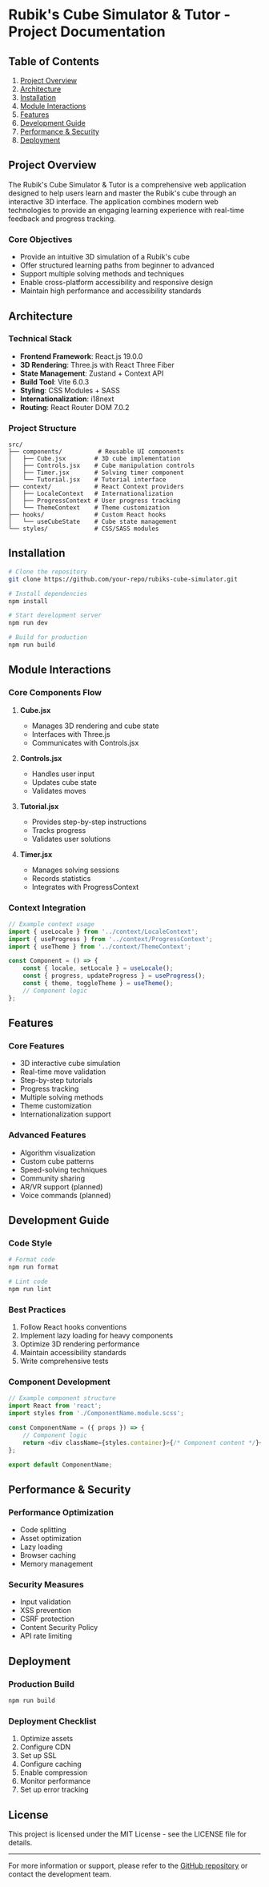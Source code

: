# Rubik's Cube Simulator & Tutor - Project Documentation

## Table of Contents

1. [Project Overview](#project-overview)
2. [Architecture](#architecture)
3. [Installation](#installation)
4. [Module Interactions](#module-interactions)
5. [Features](#features)
6. [Development Guide](#development-guide)
7. [Performance & Security](#performance--security)
8. [Deployment](#deployment)

## Project Overview

The Rubik's Cube Simulator & Tutor is a comprehensive web application designed to help users learn
and master the Rubik's cube through an interactive 3D interface. The application combines modern web
technologies to provide an engaging learning experience with real-time feedback and progress
tracking.

### Core Objectives

- Provide an intuitive 3D simulation of a Rubik's cube
- Offer structured learning paths from beginner to advanced
- Support multiple solving methods and techniques
- Enable cross-platform accessibility and responsive design
- Maintain high performance and accessibility standards

## Architecture

### Technical Stack

- **Frontend Framework**: React.js 19.0.0
- **3D Rendering**: Three.js with React Three Fiber
- **State Management**: Zustand + Context API
- **Build Tool**: Vite 6.0.3
- **Styling**: CSS Modules + SASS
- **Internationalization**: i18next
- **Routing**: React Router DOM 7.0.2

### Project Structure

```
src/
├── components/          # Reusable UI components
│   ├── Cube.jsx        # 3D cube implementation
│   ├── Controls.jsx    # Cube manipulation controls
│   ├── Timer.jsx       # Solving timer component
│   └── Tutorial.jsx    # Tutorial interface
├── context/            # React Context providers
│   ├── LocaleContext   # Internationalization
│   ├── ProgressContext # User progress tracking
│   └── ThemeContext    # Theme customization
├── hooks/              # Custom React hooks
│   └── useCubeState    # Cube state management
└── styles/             # CSS/SASS modules
```

## Installation

```bash
# Clone the repository
git clone https://github.com/your-repo/rubiks-cube-simulator.git

# Install dependencies
npm install

# Start development server
npm run dev

# Build for production
npm run build
```

## Module Interactions

### Core Components Flow

1. **Cube.jsx**

    - Manages 3D rendering and cube state
    - Interfaces with Three.js
    - Communicates with Controls.jsx

2. **Controls.jsx**

    - Handles user input
    - Updates cube state
    - Validates moves

3. **Tutorial.jsx**

    - Provides step-by-step instructions
    - Tracks progress
    - Validates user solutions

4. **Timer.jsx**
    - Manages solving sessions
    - Records statistics
    - Integrates with ProgressContext

### Context Integration

```javascript
// Example context usage
import { useLocale } from '../context/LocaleContext';
import { useProgress } from '../context/ProgressContext';
import { useTheme } from '../context/ThemeContext';

const Component = () => {
    const { locale, setLocale } = useLocale();
    const { progress, updateProgress } = useProgress();
    const { theme, toggleTheme } = useTheme();
    // Component logic
};
```

## Features

### Core Features

- 3D interactive cube simulation
- Real-time move validation
- Step-by-step tutorials
- Progress tracking
- Multiple solving methods
- Theme customization
- Internationalization support

### Advanced Features

- Algorithm visualization
- Custom cube patterns
- Speed-solving techniques
- Community sharing
- AR/VR support (planned)
- Voice commands (planned)

## Development Guide

### Code Style

```bash
# Format code
npm run format

# Lint code
npm run lint
```

### Best Practices

1. Follow React hooks conventions
2. Implement lazy loading for heavy components
3. Optimize 3D rendering performance
4. Maintain accessibility standards
5. Write comprehensive tests

### Component Development

```javascript
// Example component structure
import React from 'react';
import styles from './ComponentName.module.scss';

const ComponentName = ({ props }) => {
    // Component logic
    return <div className={styles.container}>{/* Component content */}</div>;
};

export default ComponentName;
```

## Performance & Security

### Performance Optimization

- Code splitting
- Asset optimization
- Lazy loading
- Browser caching
- Memory management

### Security Measures

- Input validation
- XSS prevention
- CSRF protection
- Content Security Policy
- API rate limiting

## Deployment

### Production Build

```bash
npm run build
```

### Deployment Checklist

1. Optimize assets
2. Configure CDN
3. Set up SSL
4. Configure caching
5. Enable compression
6. Monitor performance
7. Set up error tracking


## License

This project is licensed under the MIT License - see the LICENSE file for details.

---

For more information or support, please refer to the
[GitHub repository](https://github.com/your-repo/rubiks-cube-simulator) or contact the development
team.
